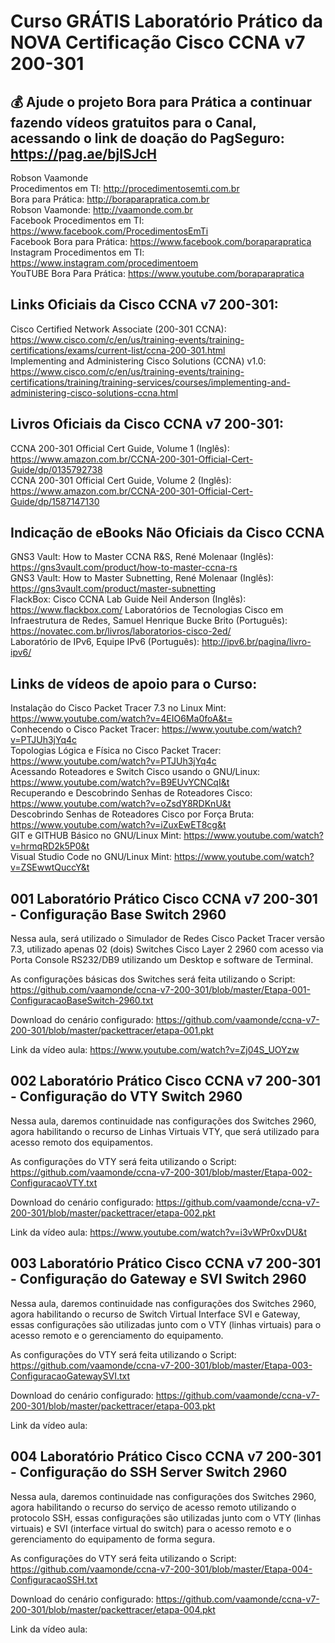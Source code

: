 # Curso GRÁTIS Laboratório Prático da NOVA Certificação Cisco CCNA v7 200-301

## 💰 Ajude o projeto Bora para Prática a continuar fazendo vídeos gratuitos para o Canal, acessando o link de doação do PagSeguro: https://pag.ae/bjlSJcH

Robson Vaamonde<br>
Procedimentos em TI: http://procedimentosemti.com.br<br>
Bora para Prática: http://boraparapratica.com.br<br>
Robson Vaamonde: http://vaamonde.com.br<br>
Facebook Procedimentos em TI: https://www.facebook.com/ProcedimentosEmTi<br>
Facebook Bora para Prática: https://www.facebook.com/boraparapratica<br>
Instagram Procedimentos em TI: https://www.instagram.com/procedimentoem<br>
YouTUBE Bora Para Prática: https://www.youtube.com/boraparapratica<br>

## **Links Oficiais da Cisco CCNA v7 200-301:**

Cisco Certified Network Associate (200-301 CCNA): https://www.cisco.com/c/en/us/training-events/training-certifications/exams/current-list/ccna-200-301.html<br>
Implementing and Administering Cisco Solutions (CCNA) v1.0: https://www.cisco.com/c/en/us/training-events/training-certifications/training/training-services/courses/implementing-and-administering-cisco-solutions-ccna.html<br>

## **Livros Oficiais da Cisco CCNA v7 200-301:**
CCNA 200-301 Official Cert Guide, Volume 1 (Inglês): https://www.amazon.com.br/CCNA-200-301-Official-Cert-Guide/dp/0135792738<br>
CCNA 200-301 Official Cert Guide, Volume 2 (Inglês): https://www.amazon.com.br/CCNA-200-301-Official-Cert-Guide/dp/1587147130

## **Indicação de eBooks Não Oficiais da Cisco CCNA**
GNS3 Vault: How to Master CCNA R&S, René Molenaar (Inglês): https://gns3vault.com/product/how-to-master-ccna-rs<br>
GNS3 Vault: How to Master Subnetting, René Molenaar (Inglês): https://gns3vault.com/product/master-subnetting<br>
FlackBox: Cisco CCNA Lab Guide Neil Anderson (Inglês): https://www.flackbox.com/
Laboratórios de Tecnologias Cisco em Infraestrutura de Redes, Samuel Henrique Bucke Brito (Português): https://novatec.com.br/livros/laboratorios-cisco-2ed/<br>
Laboratório de IPv6, Equipe IPv6 (Português): http://ipv6.br/pagina/livro-ipv6/

## **Links de vídeos de apoio para o Curso:**

Instalação do Cisco Packet Tracer 7.3 no Linux Mint: https://www.youtube.com/watch?v=4EIO6Ma0foA&t=<br>
Conhecendo o Cisco Packet Tracer: https://www.youtube.com/watch?v=PTJUh3jYq4c<br>
Topologias Lógica e Física no Cisco Packet Tracer: https://www.youtube.com/watch?v=PTJUh3jYq4c<br>
Acessando Roteadores e Switch Cisco usando o GNU/Linux: https://www.youtube.com/watch?v=B9EUvYCNCqI&t<br>
Recuperando e Descobrindo Senhas de Roteadores Cisco: https://www.youtube.com/watch?v=oZsdY8RDKnU&t<br>
Descobrindo Senhas de Roteadores Cisco por Força Bruta: https://www.youtube.com/watch?v=iZuxEwET8cg&t<br>
GIT e GITHUB Básico no GNU/Linux Mint: https://www.youtube.com/watch?v=hrmqRD2k5P0&t<br>
Visual Studio Code no GNU/Linux Mint: https://www.youtube.com/watch?v=ZSEwwtQuccY&t

## **001 Laboratório Prático Cisco CCNA v7 200-301 - Configuração Base Switch 2960**

Nessa aula, será utilizado o Simulador de Redes Cisco Packet Tracer versão 7.3, utilizado apenas 02 (dois) Switches Cisco Layer 2 2960 com acesso via Porta Console RS232/DB9 utilizando um Desktop e software de Terminal.

As configurações básicas dos Switches será feita utilizando o Script: https://github.com/vaamonde/ccna-v7-200-301/blob/master/Etapa-001-ConfiguracaoBaseSwitch-2960.txt

Download do cenário configurado: https://github.com/vaamonde/ccna-v7-200-301/blob/master/packettracer/etapa-001.pkt

Link da vídeo aula: https://www.youtube.com/watch?v=Zj04S_UOYzw

## **002 Laboratório Prático Cisco CCNA v7 200-301 - Configuração do VTY Switch 2960**

Nessa aula, daremos continuidade nas configurações dos Switches 2960, agora habilitando o recurso de Linhas Virtuais VTY, que será utilizado para acesso remoto dos equipamentos.

As configurações do VTY será feita utilizando o Script: https://github.com/vaamonde/ccna-v7-200-301/blob/master/Etapa-002-ConfiguracaoVTY.txt

Download do cenário configurado: https://github.com/vaamonde/ccna-v7-200-301/blob/master/packettracer/etapa-002.pkt

Link da vídeo aula: https://www.youtube.com/watch?v=i3vWPr0xvDU&t

## **003 Laboratório Prático Cisco CCNA v7 200-301 - Configuração do Gateway e SVI Switch 2960**

Nessa aula, daremos continuidade nas configurações dos Switches 2960, agora habilitando o recurso de Switch Virtual Interface SVI e Gateway, essas configurações são utilizadas junto com o VTY (linhas virtuais) para o acesso remoto e o gerenciamento do equipamento.

As configurações do VTY será feita utilizando o Script: https://github.com/vaamonde/ccna-v7-200-301/blob/master/Etapa-003-ConfiguracaoGatewaySVI.txt

Download do cenário configurado: https://github.com/vaamonde/ccna-v7-200-301/blob/master/packettracer/etapa-003.pkt

Link da vídeo aula:

## **004 Laboratório Prático Cisco CCNA v7 200-301 - Configuração do SSH Server Switch 2960**

Nessa aula, daremos continuidade nas configurações dos Switches 2960, agora habilitando o recurso do serviço de acesso remoto utilizando o protocolo SSH, essas configurações são utilizadas junto com o VTY (linhas virtuais) e SVI (interface virtual do switch) para o acesso remoto e o gerenciamento do equipamento de forma segura.

As configurações do VTY será feita utilizando o Script: https://github.com/vaamonde/ccna-v7-200-301/blob/master/Etapa-004-ConfiguracaoSSH.txt

Download do cenário configurado: https://github.com/vaamonde/ccna-v7-200-301/blob/master/packettracer/etapa-004.pkt

Link da vídeo aula:
